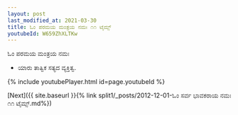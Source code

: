 ```yaml
---
layout: post
last_modified_at: 2021-03-30
title: ಓಂ ಪರಮಯ ಮಂತ್ರಯ ನಮಃ ೧೧ ಟೈಮ್ಸ್
youtubeId: W659ZhXLTKw
---
```

 
 
 ಓಂ ಪರಮಯ ಮಂತ್ರಯ ನಮಃ  
 
 -  ಯಾರು ತಾತ್ವಿಕ ಸತ್ಯದ ವ್ಯಕ್ತಿತ್ವ. 
 
  
 
  
 
 
 
 
 
 


{% include youtubePlayer.html id=page.youtubeId %}
 
[Next]({{ site.baseurl }}{% link  split1/_posts/2012-12-01-ಓಂ ಸರ್ವ ಭಾವಕರಾಯ ನಮಃ ೧೧ ಟೈಮ್ಸ್.md%})
 
